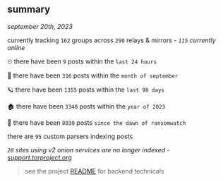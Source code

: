 
## summary
_september 20th, 2023_

currently tracking `162` groups across `290` relays & mirrors - _`115` currently online_

⏲ there have been `9` posts within the `last 24 hours`

🦈 there have been `316` posts within the `month of september`

🪐 there have been `1355` posts within the `last 90 days`

🏚 there have been `3340` posts within the `year of 2023`

🦕 there have been `8030` posts `since the dawn of ransomwatch`

there are `95` custom parsers indexing posts

_`20` sites using v2 onion services are no longer indexed - [support.torproject.org](https://support.torproject.org/onionservices/v2-deprecation/)_

> see the project [README](https://github.com/joshhighet/ransomwatch#ransomwatch--) for backend technicals
